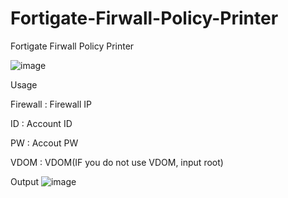 # Fortigate-Firwall-Policy-Printer
Fortigate Firwall Policy Printer

![image](https://user-images.githubusercontent.com/77911228/216897818-b3fc6fab-f496-49cd-9ac2-1f26cbf8909a.png)

Usage

Firewall : Firewall IP

ID : Account ID

PW : Accout PW

VDOM : VDOM(IF you do not use VDOM, input root)

Output
![image](https://user-images.githubusercontent.com/77911228/216898372-17cbe17c-c96b-4781-afaa-62a977ea858d.png)
